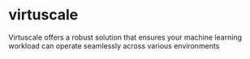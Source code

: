 # virtuscale
Virtuscale offers a robust solution that ensures your machine learning workload can operate seamlessly across various environments
